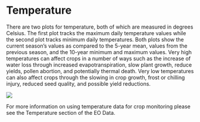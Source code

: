 # Temperature

There are two plots for temperature, both of which are measured in degrees Celsius. The first 
plot tracks the maximum daily temperature values while the second plot tracks minimum daily 
temperatures. Both plots show the current season’s values as compared to the 5-year mean, 
values from the previous season, and the 10-year minimum and maximum values. Very high 
temperatures can affect crops in a number of ways such as the increase of water loss through 
increased evapotranspiration, slow plant growth, reduce yields, pollen abortion, and potentially 
thermal death. Very low temperatures can also affect crops through the slowing in crop growth, 
frost or chilling injury, reduced seed quality, and possible yield reductions.

![](images/temperature.jpg)

For more information on using temperature data for crop monitoring please see the Temperature 
section of the EO Data.